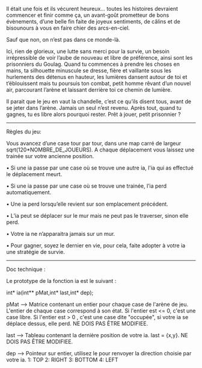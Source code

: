 Il était une fois et ils vécurent heureux… toutes les histoires devraient commencer et finir comme ça,
un avant-goût prometteur de bons évènements, d’une belle fin faite de joyeux sentiments,
de câlins et de bisounours à vous en faire chier des arcs-en-ciel. 

Sauf que non, on n’est pas dans ce monde-là.
 
Ici, rien de glorieux, une lutte sans merci pour la survie,
un besoin irrépressible de voir l’aube de nouveau et libre de préférence,
ainsi sont les prisonniers du Goulag.
Quand tu commences à prendre les choses en mains, ta silhouette minuscule se dresse,
fière et vaillante sous les hurlements des détenus en hauteur,
les lumières dansent autour de toi et t’éblouissent mais tu poursuis ton combat,
petit homme rêvant d’un nouvel air, parcourant l’arène et laissant derrière toi ce chemin de lumière.

Il parait que le jeu en vaut la chandelle, c’est ce qu’ils disent tous,
avant de se jeter dans l’arène. Jamais un seul n’est revenu.
Après tout, quand tu gagnes, tu es libre alors pourquoi rester. Prêt à jouer, petit prisonnier ?

______________________________

Règles du jeu:

Vous avancez d’une case tour par tour, dans une map carré de largeur sqrt(120*NOMBRE_DE_JOUEURS). 
A chaque déplacement vous laissez une trainée sur votre ancienne position.

•	Si une ia passe par une case où se trouve une autre ia, l'ia qui as effectué le déplacement meurt.

•	Si une ia passe par une case où se trouve une trainée, l’ia perd automatiquement.

•	Une ia perd lorsqu’elle revient sur son emplacement précédent. 

•	L’ia peut se déplacer sur le mur mais ne peut pas le traverser, sinon elle perd.

•	Votre ia ne n’apparaitra jamais sur un mur.

•	Pour gagner, soyez le dernier en vie, pour cela, faite adopter à votre ia une stratégie de survie.
 
 ______________________________
 
 Doc technique :
 
 Le prototype de la fonction ia est le suivant :
 
 int* ia(int** pMat,int* last,int* dep);
 
 pMat --> Matrice contenant un entier pour chaque case de l'arène de jeu. L'entier de chaque case correspond à son état.
          Si l'entier est <= 0, c'est une case libre. Si l'entier est > 0 , c'est une case dite "occupée",
          si votre ia se déplace dessus, elle perd. NE DOIS PAS ÊTRE MODIFIEE.
          
 last --> Tableau contenant la dernière position de votre ia. last = {x,y}. NE DOIS PAS ÊTRE MODIFIEE.
 
 dep --> Pointeur sur entier, utilisez le pour renvoyer la direction choisie par votre ia. 
         1: TOP
         2: RIGHT
         3: BOTTOM
         4: LEFT
